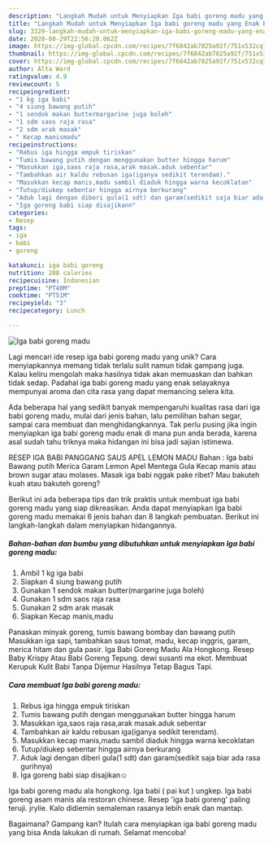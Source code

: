 ```yaml
---
description: "Langkah Mudah untuk Menyiapkan Iga babi goreng madu yang Enak Banget"
title: "Langkah Mudah untuk Menyiapkan Iga babi goreng madu yang Enak Banget"
slug: 3329-langkah-mudah-untuk-menyiapkan-iga-babi-goreng-madu-yang-enak-banget
date: 2020-08-29T22:56:20.062Z
image: https://img-global.cpcdn.com/recipes/7f6842ab7025a92f/751x532cq70/iga-babi-goreng-madu-foto-resep-utama.jpg
thumbnail: https://img-global.cpcdn.com/recipes/7f6842ab7025a92f/751x532cq70/iga-babi-goreng-madu-foto-resep-utama.jpg
cover: https://img-global.cpcdn.com/recipes/7f6842ab7025a92f/751x532cq70/iga-babi-goreng-madu-foto-resep-utama.jpg
author: Alta Ward
ratingvalue: 4.9
reviewcount: 5
recipeingredient:
- "1 kg iga babi"
- "4 siung bawang putih"
- "1 sendok makan buttermargarine juga boleh"
- "1 sdm saos raja rasa"
- "2 sdm arak masak"
- " Kecap manismadu"
recipeinstructions:
- "Rebus iga hingga empuk tiriskan"
- "Tumis bawang putih dengan menggunakan butter hingga harum"
- "Masukkan iga,saos raja rasa,arak masak.aduk sebentar"
- "Tambahkan air kaldu rebusan iga(iganya sedikit terendam)."
- "Masukkan kecap manis,madu sambil diaduk hingga warna kecoklatan"
- "Tutup/diukep sebentar hingga airnya berkurang"
- "Aduk lagi dengan diberi gula(1 sdt) dan garam(sedikit saja biar ada rasa gurihnya)"
- "Iga goreng babi siap disajikan☺"
categories:
- Resep
tags:
- iga
- babi
- goreng

katakunci: iga babi goreng 
nutrition: 288 calories
recipecuisine: Indonesian
preptime: "PT40M"
cooktime: "PT51M"
recipeyield: "3"
recipecategory: Lunch

---
```



![Iga babi goreng madu](https://img-global.cpcdn.com/recipes/7f6842ab7025a92f/751x532cq70/iga-babi-goreng-madu-foto-resep-utama.jpg)

Lagi mencari ide resep iga babi goreng madu yang unik? Cara menyiapkannya memang tidak terlalu sulit namun tidak gampang juga. Kalau keliru mengolah maka hasilnya tidak akan memuaskan dan bahkan tidak sedap. Padahal iga babi goreng madu yang enak selayaknya mempunyai aroma dan cita rasa yang dapat memancing selera kita.

Ada beberapa hal yang sedikit banyak mempengaruhi kualitas rasa dari iga babi goreng madu, mulai dari jenis bahan, lalu pemilihan bahan segar, sampai cara membuat dan menghidangkannya. Tak perlu pusing jika ingin menyiapkan iga babi goreng madu enak di mana pun anda berada, karena asal sudah tahu triknya maka hidangan ini bisa jadi sajian istimewa.

RESEP IGA BABI PANGGANG SAUS APEL LEMON MADU Bahan : Iga babi Bawang putih Merica Garam Lemon Apel Mentega Gula Kecap manis atau brown sugar atau molases. Masak iga babi nggak pake ribet? Mau bakuteh kuah atau bakuteh goreng?


Berikut ini ada beberapa tips dan trik praktis untuk membuat iga babi goreng madu yang siap dikreasikan. Anda dapat menyiapkan Iga babi goreng madu memakai 6 jenis bahan dan 8 langkah pembuatan. Berikut ini langkah-langkah dalam menyiapkan hidangannya.

<!--inarticleads1-->

##### Bahan-bahan dan bumbu yang dibutuhkan untuk menyiapkan Iga babi goreng madu:

1. Ambil 1 kg iga babi
1. Siapkan 4 siung bawang putih
1. Gunakan 1 sendok makan butter(margarine juga boleh)
1. Gunakan 1 sdm saos raja rasa
1. Gunakan 2 sdm arak masak
1. Siapkan  Kecap manis,madu


Panaskan minyak goreng, tumis bawang bombay dan bawang putih Masukkan iga sapi, tambahkan saus tomat, madu, kecap inggris, garam, merica hitam dan gula pasir. Iga Babi Goreng Madu Ala Hongkong. Resep Baby Krispy Atau Babi Goreng Tepung. dewi susanti ma ekot. Membuat Kerupuk Kulit Babi Tanpa Dijemur Hasilnya Tetap Bagus Tapi. 

<!--inarticleads2-->

##### Cara membuat Iga babi goreng madu:

1. Rebus iga hingga empuk tiriskan
1. Tumis bawang putih dengan menggunakan butter hingga harum
1. Masukkan iga,saos raja rasa,arak masak.aduk sebentar
1. Tambahkan air kaldu rebusan iga(iganya sedikit terendam).
1. Masukkan kecap manis,madu sambil diaduk hingga warna kecoklatan
1. Tutup/diukep sebentar hingga airnya berkurang
1. Aduk lagi dengan diberi gula(1 sdt) dan garam(sedikit saja biar ada rasa gurihnya)
1. Iga goreng babi siap disajikan☺


Iga babi goreng madu ala hongkong. Iga babi ( pai kut ) ungkep. Iga babi goreng asam manis ala restoran chinese. Resep &#39;iga babi goreng&#39; paling teruji. jrylie. Kalo didiemin semaleman rasanya lebih enak dan mantap. 

Bagaimana? Gampang kan? Itulah cara menyiapkan iga babi goreng madu yang bisa Anda lakukan di rumah. Selamat mencoba!
